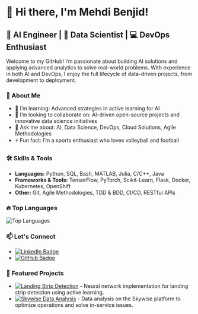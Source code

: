 # 👋 Hi there, I'm Mehdi Benjid!

## 🧠 AI Engineer | 🤖 Data Scientist | 💻 DevOps Enthusiast

Welcome to my GitHub! I’m passionate about building AI solutions and applying advanced analytics to solve real-world problems. With experience in both AI and DevOps, I enjoy the full lifecycle of data-driven projects, from development to deployment.

### 🌟 About Me
- 🌱 I’m learning: Advanced strategies in active learning for AI
- 👯 I’m looking to collaborate on: AI-driven open-source projects and innovative data science initiatives
- 💬 Ask me about: AI, Data Science, DevOps, Cloud Solutions, Agile Methodologies
- ⚡ Fun fact: I’m a sports enthusiast who loves volleyball and football

### 🛠️ Skills & Tools
- **Languages:** Python, SQL, Bash, MATLAB, Julia, C/C++, Java
- **Frameworks & Tools:** TensorFlow, PyTorch, Scikit-Learn, Flask, Docker, Kubernetes, OpenShift
- **Other:** Git, Agile Methodologies, TDD & BDD, CI/CD, RESTful APIs

### 🔥 Top Languages
![Top Languages](https://github-readme-stats.vercel.app/api/top-langs/?username=mehdibenjid&layout=compact&theme=radical)

### 📫 Let's Connect
- [![LinkedIn Badge](https://img.shields.io/badge/-LinkedIn-blue?style=flat&logo=Linkedin&logoColor=white)](https://www.linkedin.com/in/mehdi-benjid/)
- [![GitHub Badge](https://img.shields.io/badge/-GitHub-181717?style=flat&logo=github&logoColor=white)](https://github.com/mehdibenjid)

### 📂 Featured Projects
- [![Landing Strip Detection](https://img.shields.io/badge/-Landing_Strip_Detection-000?style=flat&logo=github&logoColor=white)](https://github.com/mehdibenjid/landing-strip-detection) - Neural network implementation for landing strip detection using active learning.
- [![Skywise Data Analysis](https://img.shields.io/badge/-Skywise_Data_Analysis-000?style=flat&logo=github&logoColor=white)](https://github.com/mehdibenjid/skywise-analysis) - Data analysis on the Skywise platform to optimize operations and solve in-service issues.

